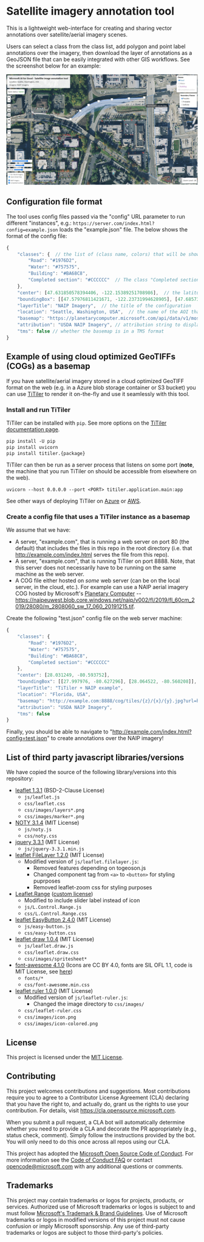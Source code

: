# Satellite imagery annotation tool

This is a lightweight web-interface for creating and sharing vector annotations over satellite/aerial imagery scenes.

Users can select a class from the class list, add polygon and point label annotations over the imagery, then download the layer of annotations as a GeoJSON file that can be easily integrated with other GIS workflows. See the screenshot below for an example:

<p align="center">
    <img src="images/example_screenshot.jpg" width="800"/>
</p>


## Configuration file format

The tool uses config files passed via the "config" URL parameter to run different "instances", e.g.: `https://server.com/index.html?config=example.json` loads the "example.json" file. The below shows the format of the config file:
```js
{
    "classes": {  // the list of (class name, colors) that will be shown on the frontend
        "Road": "#1976D2",
        "Water": "#757575",
        "Building": "#BA68C8",
        "Completed section": "#CCCCCC"  // The class "Completed section" is a special class that can be used to indicate areas that have already been labeled. If this class is included you can toggle the visibility of polygons labeled as this class independently of the other annotations.
    },
    "center": [47.631850578394406, -122.15389251708986],  // the latitude and longitude of the initial map view
    "boundingBox": [[47.57976811421671, -122.23731994628905], [47.68573021131587, -122.07115173339844]],  // the bounding box for which the basemap is valid
    "layerTitle": "NAIP Imagery",  // the title of the configuration
    "location": "Seattle, Washington, USA",  // the name of the AOI that the basemap covers
    "basemap": "https://planetarycomputer.microsoft.com/api/data/v1/mosaic/tiles/87b72c66331e136e088004fba817e3e8/WebMercatorQuad/{z}/{x}/{y}?asset_bidx=image|1,2,3&assets=image&collection=naip&format=png", // URL pointing to the basemap; this can be anything that `L.tileLayer` can parse
    "attribution": "USDA NAIP Imagery", // attribution string to display with the map
    "tms": false // whether the basemap is in a TMS format
}
```


## Example of using cloud optimized GeoTIFFs (COGs) as a basemap

If you have satellite/aerial imagery stored in a cloud optimized GeoTIFF format on the web (e.g. in a Azure blob storage container or S3 bucket) you can use [TiTiler](https://developmentseed.org/titiler/) to render it on-the-fly and use it seamlessly with this tool. 


### Install and run TiTiler

TiTiler can be installed with `pip`. See more options on the [TiTiler documentation page](https://developmentseed.org/titiler/).

```
pip install -U pip
pip install uvicorn
pip install titiler.{package}
```

TiTiler can then be run as a server process that listens on some port (**note**, the machine that you run TiTiler on should be accessible from elsewhere on the web).
```
uvicorn --host 0.0.0.0 --port <PORT> titiler.application.main:app
```
See other ways of deploying TiTiler on [Azure](https://developmentseed.org/titiler/deployment/azure/) or [AWS](https://developmentseed.org/titiler/deployment/aws/intro/).


### Create a config file that uses a TiTiler instance as a basemap

We assume that we have:
- A server, "example.com", that is running a web server on port 80 (the default) that includes the files in this repo in the root directory (i.e. that http://example.com/index.html serves the file from this repo).
- A server, "example.com", that is running TiTiler on port 8888. Note, that this server does not necessarily have to be running on the same machine as the web server.
- A COG file either hosted on _some_ web server (can be on the local server, in the cloud, etc.). For example can use a NAIP aerial imagery COG hosted by Microsoft's [Planetary Computer](https://planetarycomputer.microsoft.com/) -- https://naipeuwest.blob.core.windows.net/naip/v002/fl/2019/fl_60cm_2019/28080/m_2808060_sw_17_060_20191215.tif.

Create the following "test.json" config file on the web server machine:
```js
{
    "classes": {
        "Road": "#1976D2",
        "Water": "#757575",
        "Building": "#BA68C8",
        "Completed section": "#CCCCCC"
    },
    "center": [28.031249, -80.593752],
    "boundingBox": [[27.997976, -80.627296], [28.064522, -80.560208]],
    "layerTitle": "TiTiler + NAIP example",
    "location": "Florida, USA",
    "basemap": "http://example.com:8888/cog/tiles/{z}/{x}/{y}.jpg?url=https://naipeuwest.blob.core.windows.net/naip/v002/fl/2019/fl_60cm_2019/28080/m_2808060_sw_17_060_20191215.tif",
    "attribution": "USDA NAIP Imagery",
    "tms": false
}
```

Finally, you should be able to navigate to "http://example.com/index.html?config=test.json" to create annotations over the NAIP imagery!


## List of third party javascript libraries/versions

We have copied the source of the following library/versions into this repository:

- [leaflet 1.3.1](https://github.com/Leaflet/Leaflet) (BSD-2-Clause License)
  - `js/leaflet.js`
  - `css/leaflet.css`
  - `css/images/layers*.png`
  - `css/images/marker*.png`
- [NOTY 3.1.4](https://github.com/needim/noty) (MIT License)
  - `js/noty.js`
  - `css/noty.css`
- [jquery 3.3.1](https://github.com/jquery/jquery) (MIT License)
  - `js/jquery-3.3.1.min.js`
- [leaflet FileLayer 1.2.0](https://github.com/makinacorpus/Leaflet.FileLayer) (MIT License)
  - Modified version of `js/leaflet.filelayer.js`:
    - Removed features depending on togeoson.js
    - Changed component tag from `<a>` to `<button>` for styling puprposes
    - Removed leaflet-zoom css for styling purposes
- [Leaflet.Range](https://github.com/consbio/Leaflet.Range) ([custom license](https://github.com/consbio/Leaflet.Range/blob/master/LICENSE))
  - Modified to include slider label instead of icon
  - `js/L.Control.Range.js`
  - `css/L.Control.Range.css`
- [leaflet EasyButton 2.4.0](https://github.com/CliffCloud/Leaflet.EasyButton) (MIT License)
  - `js/easy-button.js`
  - `css/easy-button.css`
- [leaflet draw 1.0.4](https://github.com/Leaflet/Leaflet.draw) (MIT License)
  - `js/leaflet.draw.js`
  - `css/leaflet.draw.css`
  - `css/images/spritesheet*`
- [font-awesome 4.1.0](https://github.com/FortAwesome/Font-Awesome) (Icons are CC BY 4.0, fonts are SIL OFL 1.1, code is MIT License, see [here](https://github.com/FortAwesome/Font-Awesome/blob/master/LICENSE.txt))
  - `fonts/*`
  - `css/font-awesome.min.css`
- [leaflet ruler 1.0.0](https://github.com/gokertanrisever/leaflet-ruler) (MIT License)
  - Modified version of `js/leaflet-ruler.js`:
    - Changed the image directory to `css/images/`
  - `css/leaflet-ruler.css`
  - `css/images/icon.png`
  - `css/images/icon-colored.png`


## License

This project is licensed under the [MIT License](LICENSE).


## Contributing

This project welcomes contributions and suggestions.  Most contributions require you to agree to a
Contributor License Agreement (CLA) declaring that you have the right to, and actually do, grant us
the rights to use your contribution. For details, visit https://cla.opensource.microsoft.com.

When you submit a pull request, a CLA bot will automatically determine whether you need to provide
a CLA and decorate the PR appropriately (e.g., status check, comment). Simply follow the instructions
provided by the bot. You will only need to do this once across all repos using our CLA.

This project has adopted the [Microsoft Open Source Code of Conduct](https://opensource.microsoft.com/codeofconduct/).
For more information see the [Code of Conduct FAQ](https://opensource.microsoft.com/codeofconduct/faq/) or
contact [opencode@microsoft.com](mailto:opencode@microsoft.com) with any additional questions or comments.


## Trademarks

This project may contain trademarks or logos for projects, products, or services. Authorized use of Microsoft 
trademarks or logos is subject to and must follow 
[Microsoft's Trademark & Brand Guidelines](https://www.microsoft.com/en-us/legal/intellectualproperty/trademarks/usage/general).
Use of Microsoft trademarks or logos in modified versions of this project must not cause confusion or imply Microsoft sponsorship.
Any use of third-party trademarks or logos are subject to those third-party's policies.
